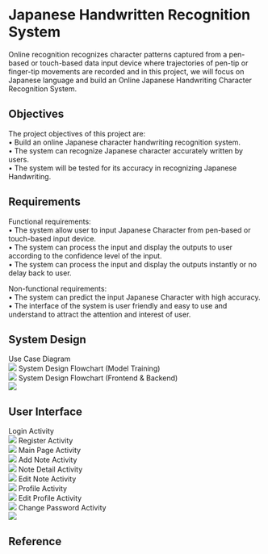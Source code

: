 # Japanese Handwritten Recognition System
Online recognition recognizes character patterns captured from a pen-based or touch-based data input device where trajectories of pen-tip or finger-tip movements are recorded and in this project, we will focus on Japanese language and build an Online Japanese Handwriting Character Recognition System.<br>

## Objectives
The project objectives of this project are:<br>
•	Build an online Japanese character handwriting recognition system.<br>
•	The system can recognize Japanese character accurately written by users.<br>
•	The system will be tested for its accuracy in recognizing Japanese Handwriting.<br>

## Requirements
Functional requirements:<br>
•	The system allow user to input Japanese Character from pen-based or touch-based input device.<br>
•	The system can process the input and display the outputs to user according to the confidence level of the input.<br>
•	The system can process the input and display the outputs instantly or no delay back to user.<br>

Non-functional requirements:<br>
•	The system can predict the input Japanese Character with high accuracy.<br> 
•	The interface of the system is user friendly and easy to use and understand to attract the attention and interest of user.<br> 

## System Design 
Use Case Diagram<br>
<img src="Images/Use Case.png"/> 
System Design Flowchart (Model Training)<br>
<img src="Images/System Design.png"/> 
System Design Flowchart (Frontend & Backend)<br>
<img src="Images/Frontend & Backend.png"/> 

## User Interface
Login Activity<br>
<img src="Images/Login.png"/> 
Register Activity<br>
<img src="Images/Register.png"/>
Main Page Activity<br>
<img src="Images/Main Page.png"/> 
Add Note Activity<br>
<img src="Images/Add Note.png"/> 
Note Detail Activity<br>
<img src="Images/Note Detail.png"/> 
Edit Note Activity<br>
<img src="Images/Edit Note.png"/> 
Profile Activity<br>
<img src="Images/Profile.png"/> 
Edit Profile Activity<br>
<img src="Images/Edit Profile.png"/> 
Change Password Activity<br>
<img src="Images/Change Password.png"/>
<br>

## Reference



